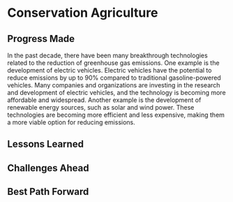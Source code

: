 # Conservation Agriculture

## Progress Made



In the past decade, there have been many breakthrough technologies related to the reduction of greenhouse gas emissions. One example is the development of electric vehicles. Electric vehicles have the potential to reduce emissions by up to 90% compared to traditional gasoline-powered vehicles. Many companies and organizations are investing in the research and development of electric vehicles, and the technology is becoming more affordable and widespread. Another example is the development of renewable energy sources, such as solar and wind power. These technologies are becoming more efficient and less expensive, making them a more viable option for reducing emissions.

## Lessons Learned



## Challenges Ahead



## Best Path Forward


